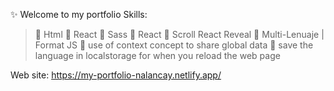 ✨ Welcome to my portfolio
Skills:
> 📌 Html
> 📌 React
> 📌 Sass
> 📌 React
> 📌 Scroll React Reveal
> 📌 Multi-Lenuaje | Format JS
> 📌 use of context concept to share global data
> 📌 save the language in localstorage for when you reload the web page


Web site: https://my-portfolio-nalancay.netlify.app/
